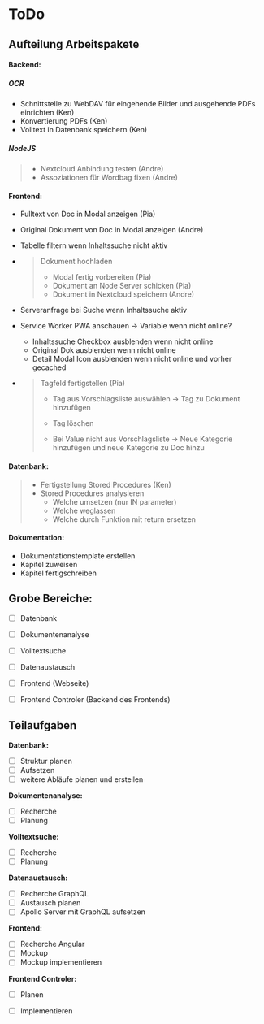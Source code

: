 # ToDo
## Aufteilung Arbeitspakete

#### Backend:

##### OCR

- Schnittstelle zu WebDAV für eingehende Bilder und ausgehende PDFs einrichten (Ken)
- Konvertierung PDFs (Ken)
- Volltext in Datenbank speichern (Ken)

##### NodeJS 

> - Nextcloud Anbindung testen (Andre)
> - Assoziationen für Wordbag fixen (Andre)
>

#### Frontend:

- Fulltext von Doc in Modal anzeigen (Pia)

- Original Dokument von Doc in Modal anzeigen (Andre)

- Tabelle filtern wenn Inhaltssuche nicht aktiv

- > Dokument hochladen
  >
  > - Modal fertig vorbereiten (Pia)
  > - Dokument an Node Server schicken (Pia)
  > - Dokument in Nextcloud speichern (Andre)

- Serveranfrage bei Suche wenn Inhaltssuche aktiv

- Service Worker PWA anschauen -> Variable wenn nicht online?

  - Inhaltssuche Checkbox ausblenden wenn nicht online
  - Original Dok ausblenden wenn nicht online
  - Detail Modal Icon ausblenden wenn nicht online und vorher gecached

- > Tagfeld fertigstellen (Pia)
  >
  > - Tag aus Vorschlagsliste auswählen -> Tag zu Dokument hinzufügen
  >
  > - Tag löschen
  >
  > - Bei Value nicht aus Vorschlagsliste -> Neue Kategorie hinzufügen und neue Kategorie zu Doc hinzu
  >
  >   

#### Datenbank:

> - Fertigstellung Stored Procedures (Ken)
> - Stored Procedures analysieren
>   - Welche umsetzen (nur IN parameter)
>   - Welche weglassen
>   - Welche durch Funktion mit return ersetzen
>



#### Dokumentation:

- Dokumentationstemplate erstellen
- Kapitel zuweisen
- Kapitel fertigschreiben



## Grobe Bereiche:

 - [ ] Datenbank

 - [ ] Dokumentenanalyse

 - [ ] Volltextsuche

 - [ ] Datenaustausch

 - [ ] Frontend (Webseite)

 - [ ] Frontend Controler (Backend des Frontends)

   

## Teilaufgaben

**Datenbank:**

 - [ ] Struktur planen
 - [ ] Aufsetzen
 - [ ] weitere Abläufe planen und erstellen

**Dokumentenanalyse:**

 - [ ] Recherche
 - [ ] Planung

**Volltextsuche:**

 - [ ] Recherche
 - [ ] Planung

**Datenaustausch:**

 - [ ] Recherche GraphQL
 - [ ] Austausch planen
 - [ ] Apollo Server mit GraphQL aufsetzen

**Frontend:**

 - [ ] Recherche Angular
 - [ ] Mockup
 - [ ] Mockup implementieren

**Frontend Controler:**

 - [ ] Planen
 - [ ] Implementieren

